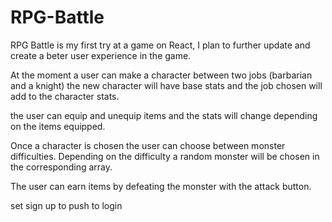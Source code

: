 # RPG-Battle
RPG Battle is my first try at a game on React, I plan to further update and create a beter user experience in the game.

At the moment a user can make a character between two jobs (barbarian and a knight) the new character will have base stats and the job chosen will add to the character stats.

the user can equip and unequip items and the stats will change depending on the items equipped.

Once a character is chosen the user can choose between monster difficulties. Depending on the difficulty a random monster will be chosen in the corresponding array. 

The user can earn items by defeating the monster with the attack button.

set sign up to push to login